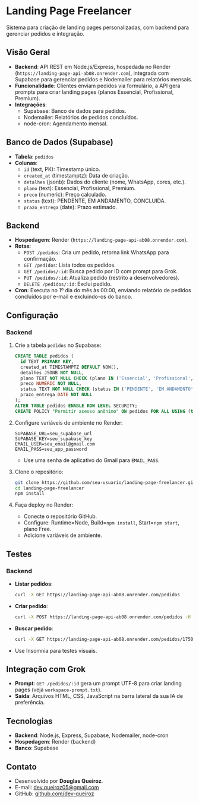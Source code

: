 # Landing Page Freelancer

Sistema para criação de landing pages personalizadas, com backend para gerenciar pedidos e integração.

## Visão Geral

- **Backend**: API REST em Node.js/Express, hospedada no Render (`https://landing-page-api-ab08.onrender.com`),
  integrada com Supabase para gerenciar pedidos e Nodemailer para relatórios mensais.
- **Funcionalidade**: Clientes enviam pedidos via formulário, a API gera prompts para criar landing pages (planos
  Essencial, Profissional, Premium).
- **Integrações**:
    - Supabase: Banco de dados para pedidos.
    - Nodemailer: Relatórios de pedidos concluídos.
    - node-cron: Agendamento mensal.

## Banco de Dados (Supabase)

- **Tabela**: `pedidos`
- **Colunas**:
    - `id` (text, PK): Timestamp único.
    - `created_at` (timestamptz): Data de criação.
    - `detalhes` (jsonb): Dados do cliente (nome, WhatsApp, cores, etc.).
    - `plano` (text): Essencial, Profissional, Premium.
    - `preco` (numeric): Preço calculado.
    - `status` (text): PENDENTE, EM ANDAMENTO, CONCLUIDA.
    - `prazo_entrega` (date): Prazo estimado.

## Backend

- **Hospedagem**: Render (`https://landing-page-api-ab08.onrender.com`).
- **Rotas**:
    - `POST /pedidos`: Cria um pedido, retorna link WhatsApp para confirmação.
    - `GET /pedidos`: Lista todos os pedidos.
    - `GET /pedidos/:id`: Busca pedido por ID com prompt para Grok.
    - `PUT /pedidos/:id`: Atualiza pedido (restrito a desenvolvedores).
    - `DELETE /pedidos/:id`: Exclui pedido.
- **Cron**: Executa no 1º dia do mês às 00:00, enviando relatório de pedidos concluídos por e-mail e excluindo-os do
  banco.

## Configuração

### Backend

1. Crie a tabela `pedidos` no Supabase:

   ```sql
   CREATE TABLE pedidos (
     id TEXT PRIMARY KEY,
     created_at TIMESTAMPTZ DEFAULT NOW(),
     detalhes JSONB NOT NULL,
     plano TEXT NOT NULL CHECK (plano IN ('Essencial', 'Profissional', 'Premium')),
     preco NUMERIC NOT NULL,
     status TEXT NOT NULL CHECK (status IN ('PENDENTE', 'EM ANDAMENTO', 'CONCLUIDA')),
     prazo_entrega DATE NOT NULL
   );
   ALTER TABLE pedidos ENABLE ROW LEVEL SECURITY;
   CREATE POLICY "Permitir acesso anônimo" ON pedidos FOR ALL USING (true) WITH CHECK (true);
   ```
2. Configure variáveis de ambiente no Render:

   ```
   SUPABASE_URL=seu_supabase_url
   SUPABASE_KEY=seu_supabase_key
   EMAIL_USER=seu_email@gmail.com
   EMAIL_PASS=seu_app_password
   ```
    - Use uma senha de aplicativo do Gmail para `EMAIL_PASS`.
3. Clone o repositório:

   ```bash
   git clone https://github.com/seu-usuario/landing-page-freelancer.git
   cd landing-page-freelancer
   npm install
   ```
4. Faça deploy no Render:
    - Conecte o repositório GitHub.
    - Configure: Runtime=Node, Build=`npm install`, Start=`npm start`, plano Free.
    - Adicione variáveis de ambiente.

## Testes

### Backend

- **Listar pedidos**:

  ```bash
  curl -X GET https://landing-page-api-ab08.onrender.com/pedidos
  ```
- **Criar pedido**:

  ```bash
  curl -X POST https://landing-page-api-ab08.onrender.com/pedidos -H "Content-Type: application/json; charset=utf-8" -d '{"plano":"Premium","detalhes":{"nome":"Ana Costa","whatsapp":"+5511977777777","cores":"roxo e dourado","estilo":"elegante","publicoAlvo":"startups","objetivo":"vender curso online","callToAction":"Inscreva-se agora","redesSociais":"instagram.com/ana","emailIntegracao":"ana@gmail.com","mensagemWhatsApp":"Fale comigo!","breveDescricao":"Cursos de tecnologia","beneficios":"Aprendizado rápido, suporte 24/7","ilustracao":"1 personagem","ilustracaoComplexa":true,"animacoesAvancadas":true,"textoSEO":"Transforme sua carreira!","listaServicos":"Cursos, mentoria","preferenciasAnimacao":"botão pulsante","depoimentos":"Ajustar com cliente"}}'
  ```
- **Buscar pedido**:

  ```bash
  curl -X GET https://landing-page-api-ab08.onrender.com/pedidos/1750642148816
  ```
- Use Insomnia para testes visuais.

## Integração com Grok

- **Prompt**: `GET /pedidos/:id` gera um prompt UTF-8 para criar landing pages (veja `workspace-prompt.txt`).
- **Saída**: Arquivos HTML, CSS, JavaScript na barra lateral da sua IA de preferência.

## Tecnologias

- **Backend**: Node.js, Express, Supabase, Nodemailer, node-cron
- **Hospedagem**: Render (backend)
- **Banco**: Supabase

## Contato

- Desenvolvido por **Douglas Queiroz**.
- E-mail: [dev.queiroz05@gmail.com](mailto:dev.queiroz05@gmail.com)
- GitHub: [github.com/dev-queiroz](https://github.com/dev-queiroz)